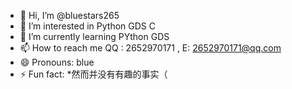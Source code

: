 - 👋 Hi, I’m @bluestars265
- 👀 I’m interested in Python GDS C
- 🌱 I’m currently learning PYthon GDS
- 📫 How to reach me QQ : 2652970171 , E: 2652970171@qq.com
- 😄 Pronouns: blue
- ⚡ Fun fact: *然而并没有有趣的事实（

<!---
bluestars265/bluestars265 is a ✨ special ✨ repository because its `README.md` (this file) appears on your GitHub profile.
You can click the Preview link to take a look at your changes.
--->
